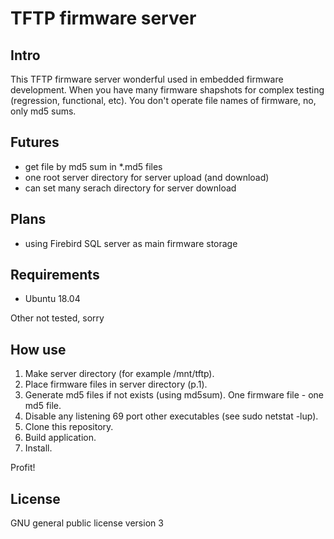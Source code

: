 # TFTP firmware server

## Intro

This TFTP firmware server wonderful used in embedded firmware development.
When you have many firmware shapshots for complex testing (regression, functional, etc).
You don't operate file names of firmware, no, only md5 sums.

## Futures

* get file by md5 sum in *.md5 files
* one root server directory for server upload (and download)
* can set many serach directory for server download

## Plans

* using Firebird SQL server as main firmware storage

## Requirements

* Ubuntu 18.04

Other not tested, sorry

## How use

1. Make server directory (for example /mnt/tftp).
2. Place firmware files in server directory (p.1).
3. Generate md5 files if not exists (using md5sum). One firmware file - one md5 file.
4. Disable any listening 69 port other executables (see sudo netstat -lup).
5. Clone this repository.
6. Build application.
7. Install.

Profit!

## License

GNU general public license version 3
